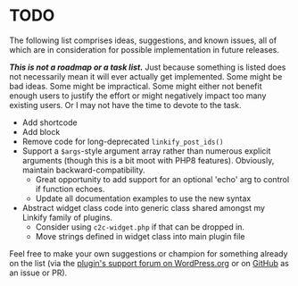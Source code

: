 # TODO

The following list comprises ideas, suggestions, and known issues, all of which are in consideration for possible implementation in future releases.

***This is not a roadmap or a task list.*** Just because something is listed does not necessarily mean it will ever actually get implemented. Some might be bad ideas. Some might be impractical. Some might either not benefit enough users to justify the effort or might negatively impact too many existing users. Or I may not have the time to devote to the task.

* Add shortcode
* Add block
* Remove code for long-deprecated `linkify_post_ids()`
* Support a `$args`-style argument array rather than numerous explicit arguments (though this is a bit moot with PHP8 features). Obviously, maintain backward-compatibility.
  * Great opportunity to add support for an optional 'echo' arg to control if function echoes.
  * Update all documentation examples to use the new syntax
* Abstract widget class code into generic class shared amongst my Linkify family of plugins.
  * Consider using `c2c-widget.php` if that can be dropped in.
  * Move strings defined in widget class into main plugin file

Feel free to make your own suggestions or champion for something already on the list (via the [plugin's support forum on WordPress.org](https://wordpress.org/support/plugin/linkify-posts/) or on [GitHub](https://github.com/coffee2code/linkify-posts/) as an issue or PR).